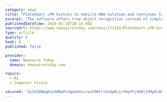```yaml
---
category: news
title: "PlateSmart LPR Evolves to Vehicle DNA Solution and Continues to Help Secure the Film Industry via Vehicle Recognition"
excerpt: "The software offers true object recognition instead of simple optical character recognition (OCR), which allows it to read the plate as well as the state jurisdiction and vehicle make. PlateSmart has earned multiple industry awards for excellence in security technology. FORWARD LOOKING STATEMENTS: This press release may contain forward-looking ..."
publishedDateTime: 2020-01-20T20:16:00Z
sourceUrl: https://www.newswiretoday.com/news/172163/PlateSmart-LPR-Evolves-to-Vehicle-DNA-Solution-and-Continues-to-Help-Secure-the-Film-Industry-via-Vehicle-Recognition/
type: article
quality: 0
heat: 0
published: false

provider:
  name: Newswire Today
  domain: newswiretoday.com

topics:
  - AI
  - Computer Vision

secured: "2p1SZABmgKozm0NwPcUqam4mic/wvF8KF+lHsQpN/jcYmyVYj9HHl3SMg5L8bXy9S4vfH2UeCCoyaD+EuxLt2XzBf9frb2oAarEqsP6AW2mSCXPl9wD62eer/gy/RL1asyLuEG63deGTxD9GwGqUqtmfMcvFeEHMsyYK3CrnYN7wjggNE6jD+h9d2LM002+6U8RW07TamXk+40EOtvxWYF6CYuHnGNS8ggjpfR9992290atoEyf+j0YAdJE+3gjUFjI3SsKK1O1g4CStM8DW47v/aJaTZS8DmNNRasSE+2jHPawOX+2Nxpt4zeDIW/Ko7rNZ+3tO8OX3HVovVStuqLskaMa4gA6mpxSpjrL0mx1th/ZAReZYFpWRvLcAg0YrhJ0i3fsPTtW2em4kOfbsC52XpnwcG5uLy5eR2JxSDYQlCuxSE4o4u4Z1argdgXU3zQVScvuBwLNzIGCEI2GIqA==;eXfIYp049Fq3/8+9A3AMdQ=="
---
```


